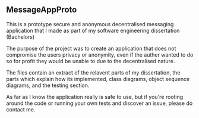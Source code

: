 ## MessageAppProto

This is a prototype secure and anonymous decentralised messaging application that I made as part of my software engineering dissertation (Bachelors)

The purpose of the project was to create an application that does not compromise the users privacy or anonymity, even if the auther wanted to do so for profit they would be unable to due to the decentralised nature.

The files contain an extract of the relavent parts of my dissertation, the parts which explain how its implemented, class diagrams, object sequence diagrams, and the testing section.

As far as I know the application really is safe to use, but if you're rooting around the code or running your own tests and discover an issue, please do contact me.
